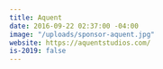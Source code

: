 ```yaml
---
title: Aquent
date: 2016-09-22 02:37:00 -04:00
image: "/uploads/sponsor-aquent.jpg"
website: https://aquentstudios.com/
is-2019: false
---
```


